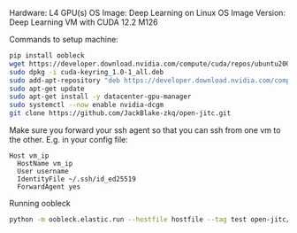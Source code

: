 Hardware: L4 GPU(s)
OS Image: Deep Learning on Linux
OS Image Version: Deep Learning VM with CUDA 12.2 M126

Commands to setup machine:
```bash
pip install oobleck
wget https://developer.download.nvidia.com/compute/cuda/repos/ubuntu2004/x86_64/cuda-keyring_1.0-1_all.deb
sudo dpkg -i cuda-keyring_1.0-1_all.deb
sudo add-apt-repository "deb https://developer.download.nvidia.com/compute/cuda/repos/debian11/x86_64/ /"
sudo apt-get update
sudo apt-get install -y datacenter-gpu-manager
sudo systemctl --now enable nvidia-dcgm
git clone https://github.com/JackBlake-zkq/open-jitc.git
```

Make sure you forward your ssh agent so that you can ssh from one vm to the other. E.g. in your config file:

```
Host vm_ip
  HostName vm_ip
  User username
  IdentityFile ~/.ssh/id_ed25519
  ForwardAgent yes
```

Running oobleck
```bash
python -m oobleck.elastic.run --hostfile hostfile --tag test open-jitc/Oobleck/examples/run_gpt2.py --tp_size 1
```